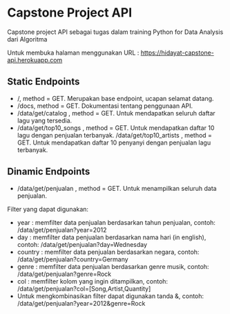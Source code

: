 # Capstone Project API
Capstone project API sebagai tugas dalam training Python for Data Analysis dari Algoritma

Untuk membuka halaman menggunakan URL : https://hidayat-capstone-api.herokuapp.com

## Static Endpoints
- /, method = GET. Merupakan base endpoint, ucapan selamat datang.
- /docs, method = GET. Dokumentasi tentang penggunaan API.
- /data/get/catalog , method = GET. Untuk mendapatkan seluruh daftar lagu yang tersedia.
- /data/get/top10_songs , method = GET. Untuk mendapatkan daftar 10 lagu dengan penjualan terbanyak.
/data/get/top10_artists , method = GET. Untuk mendapatkan daftar 10 penyanyi dengan penjualan lagu terbanyak.

## Dinamic Endpoints
- /data/get/penjualan , method = GET. Untuk menampilkan seluruh data penjualan.

Filter yang dapat digunakan:
* year : memfilter data penjualan berdasarkan tahun penjualan, contoh: /data/get/penjualan?year=2012
* day : memfilter data penjualan berdasarkan nama hari (in english), contoh: /data/get/penjualan?day=Wednesday
* country : memfilter data penjualan berdasarkan negara, contoh: /data/get/penjualan?country=Germany
* genre : memfilter data penjualan berdasarkan genre musik, contoh: /data/get/penjualan?genre=Rock
* col : memfilter kolom yang ingin ditampilkan, contoh: /data/get/penjualan?col=[Song,Artist,Quantity]
* Untuk mengkombinasikan filter dapat digunakan tanda &, contoh: /data/get/penjualan?year=2012&genre=Rock
